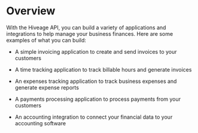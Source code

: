 # Overview

With the Hiveage API, you can build a variety of applications and integrations to help manage your business finances. Here are some examples of what you can build:

- A simple invoicing application to create and send invoices to your customers

- A time tracking application to track billable hours and generate invoices

- An expenses tracking application to track business expenses and generate expense reports

- A payments processing application to process payments from your customers

- An accounting integration to connect your financial data to your accounting software

